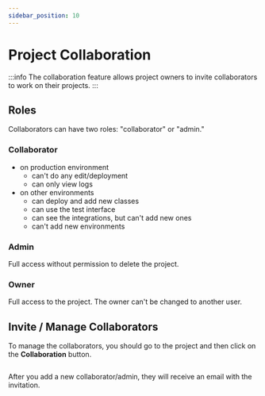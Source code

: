 ```yaml
---
sidebar_position: 10
---
```


# Project Collaboration

:::info
The collaboration feature allows project owners to invite collaborators to
work on their projects.
:::

## Roles

Collaborators can have two roles: "collaborator" or "admin."

### Collaborator

- on production environment
  - can't do any edit/deployment
  - can only view logs
- on other environments
  - can deploy and add new classes
  - can use the test interface
  - can see the integrations, but can't add new ones
  - can't add new environments

### Admin

Full access without permission to delete the project.

### Owner

Full access to the project. The owner can't be changed to another user.

## Invite / Manage Collaborators

To manage the collaborators, you should go to the project and then click on the **Collaboration** button.

<figure style={{textAlign:"center", marginLeft:"0"}}><img src="/img/Screenshot 2023-12-13 at 13.05.38.png" alt=""/><figcaption></figcaption></figure>

After you add a new collaborator/admin, they will receive an email with the invitation.
